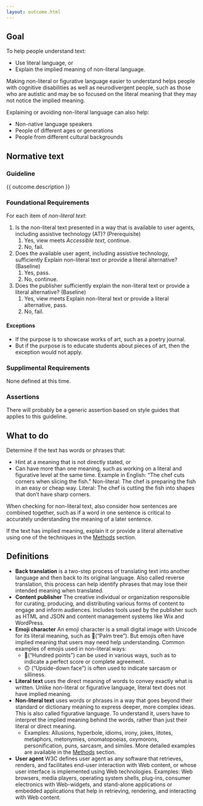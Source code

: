 ```yaml
---
layout: outcome.html
---
```


## Goal

To help people understand text:
* Use literal language, or 
* Explain the implied meaning of non-literal language.

Making non-literal or figurative language easier to understand helps people with cognitive disabilities as well as neurodivergent people, such as those who are autistic and may be so focused on the literal meaning that they may not notice the implied meaning.

Explaining or avoiding non-literal language can also help:
* Non-native language speakers
* People of different ages or generations
* People from different cultural backgrounds

## Normative text

<div class="normative">

### Guideline

  <p>{{ outcome.description }}</p>

<div class="nested">

### Foundational Requirements

For each item of *non-literal text*:

1. Is the non-literal text presented in a way that is available to user agents, including assistive technology (AT)? (Prerequisite)
   1. Yes, view meets *Accessible text*, continue.
   2. No, fail.
2. Does the available user agent, including assistive technology, sufficiently Explain non-literal text or provide a literal alternative? (Baseline)
   1. Yes, pass.
   2. No, continue. 
3. Does the publisher sufficiently explain the non-literal text or provide a literal alternative? (Baseline)
   1. Yes, view meets Explain non-literal text or provide a literal alternative, pass.
   2. No, fail.

#### Exceptions
* If the purpose is to showcase works of art, such as a poetry journal. 
* But if the purpose is to educate students about pieces of art, then the exception would not apply.


</div>

### Supplimental Requirements

<p class="ednote">None defined at this time.</p>

### Assertions

<p class="ednote">There will probably be a generic assertion based on style guides that applies to this guideline.</p>


</div>

## What to do

<div class="nested">

Determine if the text has words or phrases that:
* Hint at a meaning that is not directly stated, or
* Can have more than one meaning, such as working on a literal and figurative level at the same time. Example in English: “The chef cuts corners when slicing the fish.” Non-literal: The chef is preparing the fish in an easy or cheap way. Literal: The chef is cutting the fish into shapes that don’t have sharp corners.  

When checking for non-literal text, also consider how sentences are combined together, such as if a word in one sentence is critical to accurately understanding the meaning of a later sentence. 

If the text has implied meaning, explain it or provide a literal alternative using one of the techniques in the [Methods](.methods/) section.

</div>

## Definitions

- **Back translation** is a two-step process of translating text into another language and then back to its original language. Also called reverse translation, this process can help identify phrases that may lose their intended meaning when translated. 
- **Content publisher** The creative individual or organization responsible for curating, producing, and distributing various forms of content to engage and inform audiences. Includes tools used by the publisher such as HTML and JSON and content management systems like Wix and WordPress. 
- **Emoji character** An emoji character is a small digital image with Unicode for its literal meaning, such as 🌴(“Palm tree”). But emojis often have implied meaning that users may need help understanding. Common examples of emojis used in non-literal ways:
  -  💯(“Hundred points”) can be used in various ways, such as to indicate a perfect score or complete agreement. 
  - 🙃 (“Upside-down face”) is often used to indicate sarcasm or silliness.
- **Literal text** uses the direct meaning of words to convey exactly what is written. Unlike non-literal or figurative language, literal text does not have implied meaning. 
- **Non-literal text** uses words or phrases in a way that goes beyond their standard or dictionary meaning to express deeper, more complex ideas. This is also called figurative language. To understand it, users have to interpret the implied meaning behind the words, rather than just their literal or direct meaning.
  - Examples: Allusions, hyperbole, idioms, irony, jokes, litotes, metaphors, metonymies, onomatopoeias, oxymorons, personification, puns, sarcasm, and similes. More detailed examples are available in the [Methods](.methods/) section.
- **User agent** W3C defines user agent as any software that retrieves, renders, and facilitates end-user interaction with Web content, or whose user interface is implemented using Web technologies. 
Examples: Web browsers, media players, operating system shells, plug-ins, consumer electronics with Web-widgets, and stand-alone applications or embedded applications that help in retrieving, rendering, and interacting with Web content. 